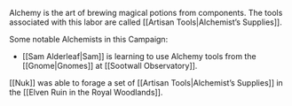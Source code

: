 Alchemy is the art of brewing magical potions from components. The tools associated with this labor are called [[Artisan Tools|Alchemist’s Supplies]].

Some notable Alchemists in this Campaign:
* [[Sam Alderleaf|Sam]] is learning to use Alchemy tools from the [[Gnome|Gnomes]] at [[Sootwall Observatory]].

[[Nuk]] was able to forage a set of [[Artisan Tools|Alchemist’s Supplies]] in the [[Elven Ruin in the Royal Woodlands]].
